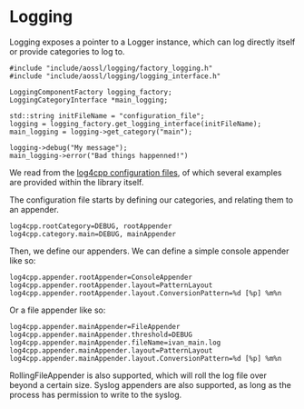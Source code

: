 # Logging
Logging exposes a pointer to a Logger instance, which can log directly itself or
provide categories to log to.

    #include "include/aossl/logging/factory_logging.h"
    #include "include/aossl/logging/logging_interface.h"

    LoggingComponentFactory logging_factory;
    LoggingCategoryInterface *main_logging;

    std::string initFileName = "configuration_file";
    logging = logging_factory.get_logging_interface(initFileName);
    main_logging = logging->get_category("main");

    logging->debug("My message");
    main_logging->error("Bad things happenned!")

We read from the [log4cpp configuration files](http://log4cpp.sourceforge.net/api/classlog4cpp_1_1PropertyConfigurator.html), of which several examples are provided within the library itself.

The configuration file starts by defining our categories, and relating them to an appender.

    log4cpp.rootCategory=DEBUG, rootAppender
    log4cpp.category.main=DEBUG, mainAppender

Then, we define our appenders.  We can define a simple console appender like so:

    log4cpp.appender.rootAppender=ConsoleAppender
    log4cpp.appender.rootAppender.layout=PatternLayout
    log4cpp.appender.rootAppender.layout.ConversionPattern=%d [%p] %m%n

Or a file appender like so:

    log4cpp.appender.mainAppender=FileAppender
    log4cpp.appender.mainAppender.threshold=DEBUG
    log4cpp.appender.mainAppender.fileName=ivan_main.log
    log4cpp.appender.mainAppender.layout=PatternLayout
    log4cpp.appender.mainAppender.layout.ConversionPattern=%d [%p] %m%n

RollingFileAppender is also supported, which will roll the log file over beyond a certain size.  Syslog appenders are also supported, as long as the process has permission to write to the syslog.
